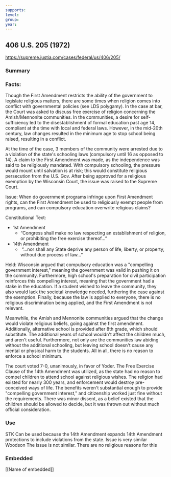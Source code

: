 ```yaml
---
supports: 
level: 
group: 
year:
---
```

## 406 U.S. 205 (1972)

https://supreme.justia.com/cases/federal/us/406/205/

### Summary

### Facts:
Though the First Amendment restricts the ability of the government to legislate religious matters, there are some times when religion comes into conflict with governmental policies (see LDS polygamy). In the case at bar, the Court was asked to discuss free exercise of religion concerning the Amish/Mennonite communities. In the communities, a desire for self-sufficiency led to the disestablishment of formal education past age 14, compliant at the time with local and federal laws. However, in the mid-20th century, law changes resulted in the minimum age to stop school being raised, resulting in a conflict.  

At the time of the case, 3 members of the community were arrested due to a violation of the state's schooling laws (compulsory until 16 as opposed to 14). A claim to the First Amendment was made, as the independence was said to be religiously mandated. With compulsory schooling, the pressure would mount until salvation is at risk; this would constitute religious persecution from the U.S. Gov. After being approved for a religious exemption by the Wisconsin Court, the issue was raised to the Supreme Court. 

Issue: 
When do government programs infringe upon First Amendment rights, can the First Amendment be used to religiously exempt people from programs, and can compulsory education overwrite religious claims?

Constitutional Text:
- 1st Amendment
	- “Congress shall make no law respecting an establishment of religion, or prohibiting the free exercise thereof…”
- 14th Amendment
	-  “...nor shall any State deprive any person of life, liberty, or property, without due process of law...”

Held: 
Wisconsin argued that compulsory education was a "compelling government interest," meaning the government was valid in pushing it on the community. Furthermore, high school's preparation for civil participation reinforces this compelling interest, meaning that the government had a stake in the education. If a student wished to leave the community, they also would lack the societal knowledge needed, furthering the case against the exemption. Finally, because the law is applied to everyone, there is no religious discrimination being applied, and the First Amendment is not relevant.

Meanwhile, the Amish and Mennonite communities argued that the change would violate religious beliefs, going against the first amendment. Additionally, alternative school is provided after 8th grade, which should substitute. The additional years of school wouldn't affect the children much, and aren't useful. Furthermore, not only are the communities law abiding without the additional schooling, but leaving school doesn't cause any mental or physical harm to the students. All in all, there is no reason to enforce a school minimum.

The court voted 7-0, unanimously, in favor of Yoder. The Free Exercise Clause of the 14th Amendment was utilized, as the state had no reason to compel children to attend school against religious wishes. The religion had existed for nearly 300 years, and enforcement would destroy pre-conceived ways of life. The benefits weren't substantial enough to provide "compelling government interest," and citizenship worked just fine without the requirements. There was minor dissent, as a belief existed that the children should be allowed to decide, but it was thrown out without much official consideration.

### Use

STK
	Can be used because the 14th Amendment expands 14th Amendment protections to include violations from the state.
	Issue is very similar
Woodson
	The issue is not similar. There are no religious reasons for this 

### Embedded

[[Name of embedded]]